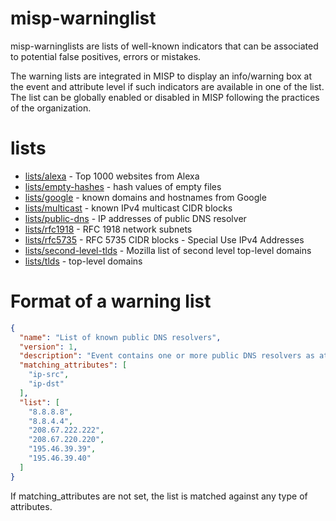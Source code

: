 # misp-warninglist

misp-warninglists are lists of well-known indicators that can be associated to potential false positives, errors or mistakes.

The warning lists are integrated in MISP to display an info/warning box at the event and attribute level if such indicators
are available in one of the list. The list can be globally enabled or disabled in MISP following the practices of the organization.

# lists

- [lists/alexa](lists/alexa) - Top 1000 websites from Alexa
- [lists/empty-hashes](lists/empty-hashes) - hash values of empty files
- [lists/google](lists/google) - known domains and hostnames from Google
- [lists/multicast](lists/multicast) - known IPv4 multicast CIDR blocks
- [lists/public-dns](lists/public-dns) - IP addresses of public DNS resolver
- [lists/rfc1918](lists/rfc1918) - RFC 1918 network subnets
- [lists/rfc5735](lists/rfc5735) - RFC 5735 CIDR blocks - Special Use IPv4 Addresses
- [lists/second-level-tlds](lists/second-level-tlds) - Mozilla list of second level top-level domains
- [lists/tlds](lists/tlds) - top-level domains

# Format of a warning list

~~~~json
{
  "name": "List of known public DNS resolvers",
  "version": 1,
  "description": "Event contains one or more public DNS resolvers as attribute with an IDS flag set",
  "matching_attributes": [
    "ip-src",
    "ip-dst"
  ],
  "list": [
    "8.8.8.8",
    "8.8.4.4",
    "208.67.222.222",
    "208.67.220.220",
    "195.46.39.39",
    "195.46.39.40"
  ]
}
~~~~

If matching_attributes are not set, the list is matched against any type of attributes.
